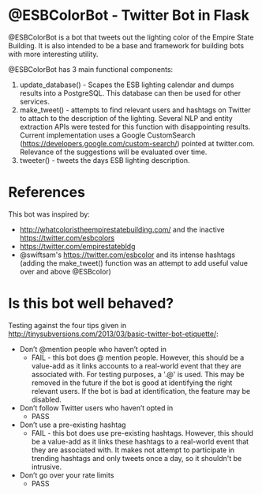 # @ESBColorBot - Twitter Bot in Flask
@ESBColorBot is a bot that tweets out the lighting color of the Empire State Building. It is also intended to be a base and framework for building bots with more interesting utility.

@ESBColorBot has 3 main functional components:
1) update_database() - Scapes the ESB lighting calendar and dumps results into a PostgreSQL. This database can then be used for other services.
2) make_tweet() - attempts to find relevant users and hashtags on Twitter to attach to the description of the lighting. Several NLP and entity extraction APIs were tested for this function with disappointing results. Current implementation uses a Google CustomSearch (https://developers.google.com/custom-search/) pointed at twitter.com. Relevance of the suggestions will be evaluated over time. 
3) tweeter() - tweets the days ESB lighting description.

# References
This bot was inspired by:
- http://whatcoloristheempirestatebuilding.com/ and the inactive https://twitter.com/esbcolors
- https://twitter.com/empirestatebldg
- @swiftsam's https://twitter.com/esbcolor and its intense hashtags (adding the make_tweet() function was an attempt to add useful value over and above @ESBcolor)

# Is this bot well behaved?
Testing against the four tips given in http://tinysubversions.com/2013/03/basic-twitter-bot-etiquette/:
- Don’t @mention people who haven’t opted in
    - FAIL - this bot does @ mention people. However, this should be a value-add as it links accounts to a real-world event that they are associated with. For testing purposes, a '.@' is used. This may be removed in the future if the bot is good at identifying the right relevant users. If the bot is bad at identification, the feature may be disabled.
- Don’t follow Twitter users who haven’t opted in
    - PASS
- Don’t use a pre-existing hashtag
    - FAIL - this bot does use pre-existing hashtags. However, this should be a value-add as it links these hashtags to a real-world event that they are associated with. It makes not attempt to participate in trending hashtags and only tweets once a day, so it shouldn't be intrusive.
- Don’t go over your rate limits
    - PASS

